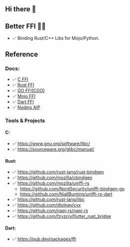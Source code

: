 ## Hi there 👋

<!--

**Here are some ideas to get you started:**

🙋‍♀️ A short introduction - what is your organization all about?
🌈 Contribution guidelines - how can the community get involved?
👩‍💻 Useful resources - where can the community find your docs? Is there anything else the community should know?
🍿 Fun facts - what does your team eat for breakfast?
🧙 Remember, you can do mighty things with the power of [Markdown](https://docs.github.com/github/writing-on-github/getting-started-with-writing-and-formatting-on-github/basic-writing-and-formatting-syntax)
-->

## Better FFI 👩‍💻 

- ✅ Binding Rust/C++ Libs for Mojo/Python.



## Reference

### Docs:

- ✅ [C FFI](https://cffi-zh-cn.readthedocs.io/zh/latest/)
- ✅ [Rust FFI](https://doc.rust-lang.org/nomicon/ffi.html)
- ✅ [GO FFI(CGO)](https://pkg.go.dev/cmd/cgo)
- ✅ [Mojo FFI](https://docs.modular.com/mojo/stdlib/sys/ffi/)
- ✅ [Dart FFI](https://dart.cn/interop/c-interop/)
- ✅ [Nodejs AIP](https://github.com/napi-rs/napi-rs)

### Tools & Projects

#### C:

- ✅ https://www.gnu.org/software/libc/
- ✅ https://sourceware.org/glibc/manual/



#### Rust:

- ✅ https://github.com/rust-lang/rust-bindgen
- ✅ https://github.com/mozilla/cbindgen
- ✅ https://github.com/mozilla/uniffi-rs
    - https://github.com/NordSecurity/uniffi-bindgen-go
    - https://github.com/NiallBunting/uniffi-rs-dart
- ✅ https://github.com/rust-lang/libc
- ✅ https://github.com/dtolnay/cxx
- ✅ https://github.com/napi-rs/napi-rs
- ✅ https://github.com/fzyzcjy/flutter_rust_bridge

#### Dart:

- ✅ https://pub.dev/packages/ffi
